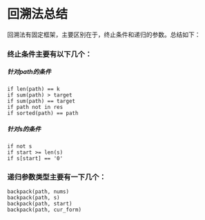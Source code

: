 # 回溯法总结
回溯法有固定框架，主要区别在于，终止条件和递归的参数。总结如下：

### 终止条件主要有以下几个：
##### 针对path的条件
    if len(path) == k
    if sum(path) > target
    if sum(path) == target
    if path not in res
    if sorted(path) == path

##### 针对s的条件
    if not s
    if start >= len(s)
    if s[start] == '0'

### 递归参数类型主要有一下几个：
    backpack(path, nums)
    backpack(path, s)
    backpack(path, start)
    backpack(path, cur_form)
